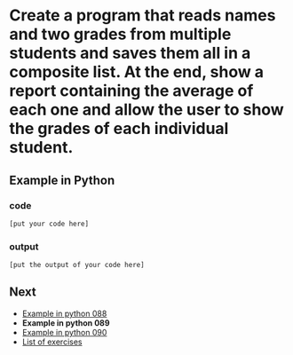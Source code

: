# Create a program that reads names and two grades from multiple students and saves them all in a composite list. At the end, show a report containing the average of each one and allow the user to show the grades of each individual student.

## Example in Python

### code

``` python
[put your code here]
```

### output

```
[put the output of your code here]
```

## Next

- [Example in python 088](../../088/python)
- **Example in python 089**
- [Example in python 090](../../090/python)
- [List of exercises](../..)
